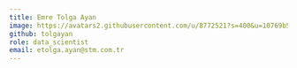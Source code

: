 ```yaml
---
title: Emre Tolga Ayan
image: https://avatars2.githubusercontent.com/u/8772521?s=400&u=10769b500535dd2607270d619d69738a39bb63ba&v=4
github: tolgayan
role: data_scientist
email: etolga.ayan@stm.com.tr
---
```



